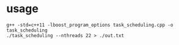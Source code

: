 
# usage
```shell
g++ -std=c++11 -lboost_program_options task_scheduling.cpp -o task_scheduling
./task_scheduling --nthreads 22 > ./out.txt
```
